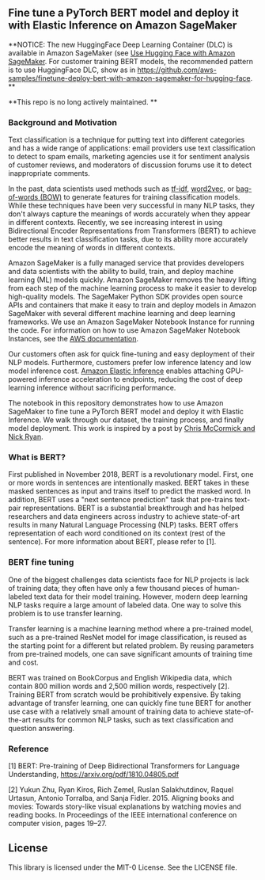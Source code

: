 ## Fine tune a PyTorch BERT model and deploy it with Elastic Inference on Amazon SageMaker

**NOTICE: The new HuggingFace Deep Learning Container (DLC) is available in Amazon SageMaker (see [Use Hugging Face with Amazon SageMaker](https://docs.aws.amazon.com/sagemaker/latest/dg/hugging-face.html). For customer training BERT models, the recommended pattern is to use HuggingFace DLC, show as in https://github.com/aws-samples/finetune-deploy-bert-with-amazon-sagemaker-for-hugging-face. **

**This repo is no long actively maintained. **

### Background and Motivation

Text classification is a technique for putting text into different categories and has a wide range
of applications: email providers use text classification to detect to spam emails, marketing
agencies use it for sentiment analysis of customer reviews, and moderators of discussion forums use
it to detect inappropriate comments.

In the past, data scientists used methods such as [tf-idf](https://en.wikipedia.org/wiki/Tf%E2%80%93idf),
[word2vec](https://en.wikipedia.org/wiki/Word2vec), or [bag-of-words (BOW)](https://en.wikipedia.org/wiki/Bag-of-words_model)
to generate features for training classification models. While these techniques have been very
successful in many NLP tasks, they don't always capture the meanings of words accurately when they
appear in different contexts. Recently, we see increasing interest in using Bidirectional Encoder
Representations from Transformers (BERT) to achieve better results in text classification tasks,
due to its ability more accurately encode the meaning of words in different contexts.

Amazon SageMaker is a fully managed service that provides developers and data scientists with the
ability to build, train, and deploy machine learning (ML) models quickly. Amazon SageMaker removes
the heavy lifting from each step of the machine learning process to make it easier to develop
high-quality models. The SageMaker Python SDK provides open source APIs and containers that make it
easy to train and deploy models in Amazon SageMaker with several different machine learning and
deep learning frameworks. We use an Amazon SageMaker Notebook Instance for running the code.
For information on how to use Amazon SageMaker Notebook Instances,
see the [AWS documentation](https://docs.aws.amazon.com/sagemaker/latest/dg/nbi.html).

Our customers often ask for quick fine-tuning and easy deployment of their NLP models. Furthermore,
customers prefer low inference latency and low model inference cost.
[Amazon Elastic Inference](https://aws.amazon.com/machine-learning/elastic-inference/) enables
attaching GPU-powered inference acceleration to endpoints, reducing the cost of deep learning
inference without sacrificing performance.

The notebook in this repository demonstrates how to use Amazon SageMaker to fine tune a PyTorch
BERT model and deploy it with Elastic Inference. We walk through our dataset, the training process,
and finally model deployment. This work is inspired by a post by
[Chris McCormick and Nick Ryan](https://mccormickml.com/2019/07/22/BERT-fine-tuning/).

### What is BERT?

First published in November 2018, BERT is a revolutionary model. First, one or more words in
sentences are intentionally masked. BERT takes in these masked sentences as input and trains itself
to predict the masked word. In addition, BERT uses a "next sentence prediction" task that pre-trains
text-pair representations. BERT is a substantial breakthrough and has helped researchers and data
engineers across industry to achieve state-of-art results in many Natural Language Processing (NLP)
tasks. BERT offers representation of each word conditioned on its context (rest of the sentence).
For more information about BERT, please refer to [1].

### BERT fine tuning

One of the biggest challenges data scientists face for NLP projects is lack of training data; they
often have only a few thousand pieces of human-labeled text data for their model training. However,
modern deep learning NLP tasks require a large amount of labeled data. One way to solve this problem
is to use transfer learning.

Transfer learning is a machine learning method where a pre-trained model, such as a pre-trained
ResNet model for image classification, is reused as the starting point for a different but related
problem. By reusing parameters from pre-trained models, one can save significant amounts of training
time and cost.

BERT was trained on BookCorpus and English Wikipedia data, which contain 800 million words and
2,500 million words, respectively [2]. Training BERT from scratch would be prohibitively expensive.
By taking advantage of transfer learning, one can quickly fine tune BERT for another use case with a
relatively small amount of training data to achieve state-of-the-art results for common NLP tasks,
such as text classification and question answering.

### Reference

[1] BERT: Pre-training of Deep Bidirectional Transformers for Language Understanding,
https://arxiv.org/pdf/1810.04805.pdf

[2] Yukun Zhu, Ryan Kiros, Rich Zemel, Ruslan Salakhutdinov, Raquel Urtasun, Antonio Torralba, and
Sanja Fidler. 2015. Aligning books and movies: Towards story-like visual explanations by watching
movies and reading books. In Proceedings of the IEEE international conference on computer vision,
pages 19–27.

## License

This library is licensed under the MIT-0 License. See the LICENSE file.
